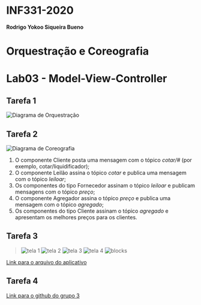 # INF331-2020

**Rodrigo Yokoo Siqueira Bueno**

# Orquestração e Coreografia

# Lab03 - Model-View-Controller

## Tarefa 1

![Diagrama de Orquestração](images/tarefa1.png)

## Tarefa 2
![Diagrama de Coreografia](images/tarefa2.png)
1. O componente Cliente posta uma mensagem com o tópico *cotar/#* (por exemplo, cotar/liquidificador);
2. O componente Leilão assina o tópico *cotar* e publica uma mensagem com o tópico *leiloar*;
3. Os componentes do tipo Fornecedor assinam o tópico *leiloar* e publicam mensagens com o tópico *preço*;
4. O componente Agregador assina o tópico *preço* e publica uma mensagem com o tópico *agregado*;
5. Os componentes do tipo Cliente assinam o tópico *agregado* e apresentam os melhores preços para os clientes.


## Tarefa 3

> ![tela 1](images/tela1.png)
> ![tela 2](images/tela2.png)
> ![tela 3](images/tela3.png)
> ![tela 4](images/tela4.png) 
![blocks](images/blocks.png)

[Link para o arquivo do aplicativo](app/Tarefa_3.aia)


## Tarefa 4
[Link para o github do grupo 3](https://github.com/INF331-Grupo3/tarefa4)
